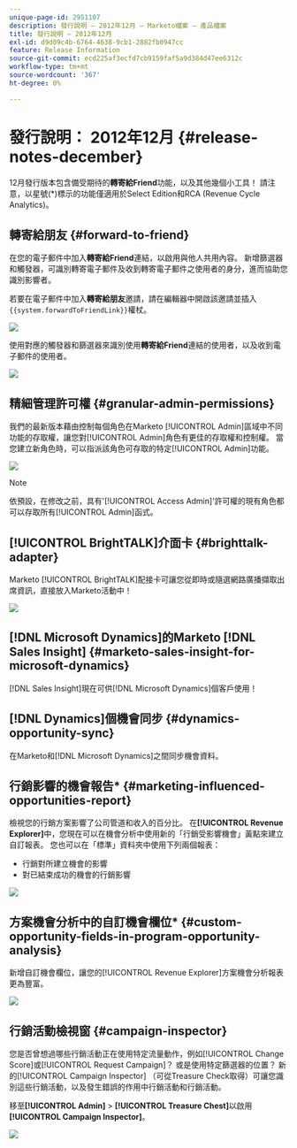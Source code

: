 ```yaml
---
unique-page-id: 2951107
description: 發行說明 — 2012年12月 — Marketo檔案 — 產品檔案
title: 發行說明 — 2012年12月
exl-id: d9d09c4b-6764-4638-9cb1-2882fb0947cc
feature: Release Information
source-git-commit: ecd225af3ecfd7cb9159faf5a9d384d47ee6312c
workflow-type: tm+mt
source-wordcount: '367'
ht-degree: 0%

---
```


# 發行說明： 2012年12月 {#release-notes-december}

12月發行版本包含備受期待的&#x200B;**轉寄給Friend**&#x200B;功能，以及其他幾個小工具！ 請注意，以星號(&#42;)標示的功能僅適用於Select Edition和RCA (Revenue Cycle Analytics)。

## 轉寄給朋友 {#forward-to-friend}

在您的電子郵件中加入&#x200B;**轉寄給Friend**&#x200B;連結，以啟用與他人共用內容。 新增篩選器和觸發器，可識別轉寄電子郵件及收到轉寄電子郵件之使用者的身分，進而協助您識別影響者。

若要在電子郵件中加入&#x200B;**轉寄給朋友**&#x200B;邀請，請在編輯器中開啟該邀請並插入`{{system.forwardToFriendLink}}`權杖。

![](assets/image2014-9-23-10-3a50-3a45.png)

使用對應的觸發器和篩選器來識別使用&#x200B;**轉寄給Friend**&#x200B;連結的使用者，以及收到電子郵件的使用者。

![](assets/image2014-9-23-10-3a50-3a56.png)

## 精細管理許可權 {#granular-admin-permissions}

我們的最新版本藉由控制每個角色在Marketo [!UICONTROL Admin]區域中不同功能的存取權，讓您對[!UICONTROL Admin]角色有更佳的存取權和控制權。 當您建立新角色時，可以指派該角色可存取的特定[!UICONTROL Admin]功能。

![](assets/image2014-9-23-10-3a51-3a18.png)

>[!NOTE]
>
>依預設，在修改之前，具有&#39;[!UICONTROL Access Admin]&#39;許可權的現有角色都可以存取所有[!UICONTROL Admin]函式。

## [!UICONTROL BrightTALK]介面卡 {#brighttalk-adapter}

Marketo [!UICONTROL BrightTALK]配接卡可讓您從即時或隨選網路廣播擷取出席資訊，直接放入Marketo活動中！

![](assets/image2014-9-23-10-3a51-3a31.png)

## [!DNL Microsoft Dynamics]的Marketo [!DNL Sales Insight] {#marketo-sales-insight-for-microsoft-dynamics}

[!DNL Sales Insight]現在可供[!DNL Microsoft Dynamics]個客戶使用！

## [!DNL Dynamics]個機會同步 {#dynamics-opportunity-sync}

在Marketo和[!DNL Microsoft Dynamics]之間同步機會資料。

## 行銷影響的機會報告&#42; {#marketing-influenced-opportunities-report}

檢視您的行銷方案影響了公司管道和收入的百分比。 在&#x200B;**[!UICONTROL Revenue Explorer]**&#x200B;中，您現在可以在機會分析中使用新的「行銷受影響機會」黃點來建立自訂報表。 您也可以在「標準」資料夾中使用下列兩個報表：

* 行銷對所建立機會的影響
* 對已結束成功的機會的行銷影響

![](assets/image2014-9-23-10-3a52-3a11.png)

## 方案機會分析中的自訂機會欄位&#42; {#custom-opportunity-fields-in-program-opportunity-analysis}

新增自訂機會欄位，讓您的[!UICONTROL Revenue Explorer]方案機會分析報表更為豐富。

![](assets/image2014-9-23-10-3a52-3a23.png)

## 行銷活動檢視窗 {#campaign-inspector}

您是否曾想過哪些行銷活動正在使用特定流量動作，例如[!UICONTROL Change Score]或[!UICONTROL Request Campaign]？ 或是使用特定篩選器的位置？ 新的[!UICONTROL Campaign Inspector] （可從Treasure Check取得）可讓您識別這些行銷活動，以及發生錯誤的作用中行銷活動和行銷活動。

移至&#x200B;**[!UICONTROL Admin]** > **[!UICONTROL Treasure Chest]**&#x200B;以啟用&#x200B;**[!UICONTROL Campaign Inspector]**。

![](assets/image2014-9-23-10-3a52-3a39.png)
